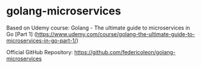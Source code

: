# golang-microservices
Based on Udemy course: Golang - The ultimate guide to microservices in Go [Part 1] (https://www.udemy.com/course/golang-the-ultimate-guide-to-microservices-in-go-part-1/)

Official GitHub Repository: https://github.com/federicoleon/golang-microservices
